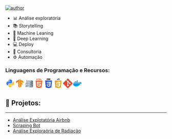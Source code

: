 [![author](https://img.shields.io/badge/author-rodrigosousa-green.svg)]()

- 📊 Análise exploratória
- 📚 Storytelling
- 🤖 Machine Leaning
- 🧠 Deep Learning
- 💻 Deploy
- 🤝 Consultoria
- ⚙ Automação

### Linguagens de Programação e Recursos:

<img align=left alt='Python' width=30px src='https://github.com/rodrigoadz/profile/blob/master/icons/python.png'/>
<img align=left alt='Python' width=30px src='https://github.com/rodrigoadz/profile/blob/master/icons/tensorflow.jpg'/>
<img align=left alt='Python' width=30px src='https://github.com/rodrigoadz/profile/blob/master/icons/sql.png'/>
<img align=left alt='Python' width=30px src='https://github.com/rodrigoadz/profile/blob/master/icons/html.png'/>
<img align=left alt='Python' width=30px src='https://github.com/rodrigoadz/profile/blob/master/icons/css.png'/>
<img align=left alt='Python' width=30px src='https://github.com/rodrigoadz/profile/blob/master/icons/javascript.png'/>
<img align=left alt='Python' width=30px src='https://github.com/rodrigoadz/profile/blob/master/icons/git.png'/>
<img align=left alt='Python' width=30px src='https://github.com/rodrigoadz/profile/blob/master/icons/docker.png'/>

<br>
<br>

## 📝 Projetos:
---
* [Análise Explotatória Airbnb](https://github.com/rodrigoadz/portifolio/blob/master/notebooks/EDA_Airbnb.ipynb)
* [Scraping Bot](https://github.com/rodrigoadz/scraping_bot)
* [Análise Exploraória de Radiação]()
